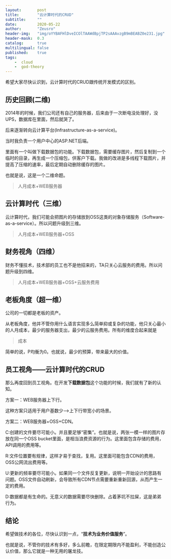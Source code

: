 ```yaml
---
layout:       post
title:        "云计算时代的CRUD"
subtitle:     ""
date:         2020-05-22
author:       "Zeusro"
header-img:   "img/oYYBAFHlDveICOlTAAWdBpjTP2sAAAvzgB9mBEABZ0e231.jpg" 
header-mask:  0.3
catalog:      true
multilingual: false
published:    true
tags:
    -  cloud
    -  god-theory
---  
```


希望大家尽快认识到，云计算时代的CRUD跟传统开发模式的区别。

## 历史回顾(二维)

2014年的时候，我们公司还有自己的服务器，后来由于一次断电没处理好，没UPS，数据库在里面，然后就哭了。

后来逐渐转向云计算平台(Infrastructure-as-a-service)。

当时我负责一个用户中心的ASP.NET后端。

里面有一个叫做下载数据包的功能。下载数据包，需要缓存图片，然后复制到一个临时的目录，再生成一个压缩包，供客户下载。我做的改进是多线程下载图片，并提高了压缩的速率，最后定期自动删除缓存的图片。

也就是说，这是一个二维命题。

> 人月成本+WEB服务器

## 云计算时代（三维）

云计算时代，我们可能会把图片的存储放到OSS这类的对象存储服务（Software-as-a-service）。所以问题升级到三维。

> 人月成本+WEB服务器+OSS

## 财务视角（四维）

财务不懂技术，技术部的员工也不是他招来的，TA只关心云服务的费用。所以问题升级到四维。

> 人月成本+WEB服务器+OSS+云服务费用

## 老板角度（超一维）

公司的一切都是老板的资产。

从老板角度，他并不管你用什么语言实现多么简单抑或复杂的功能，他只关心最小的人月成本，最少的服务器支出，最少的云服务费用。所有的维度合起来就是

> 成本

简单的说，P均衡为0。也就说，最少的预算，带来最大的价值。

## 员工视角——云计算时代的CRUD

那么再度回到员工视角。在开发**下载数据包**这个功能的时候，我们就有了新的认知。

方案一：WEB服务器上下行。

这种方案只适用于用户基数少-->上下行带宽小的场景。

方案二：WEB服务器+OSS+CDN。

C:创建的文件要尽可能小。并且要足够“密集”。也就是说，两张一模一样的图片存放在同一个OSS bucket里面，是相当浪费资源的行为。这里面包含存储的费用，API调用的费用等。

R:文件位置要有规律，这样才易于查找，复用。这里面可能包含CDN的费用，OSS公网流出费用等。

U:更新的频率要尽可能小。如果同一个文件反复更新，说明一开始设计的思路有问题。OSS文件自动刷新，会导致所有CDN节点需要重新重新回源，从而产生一定的费用。

D:数据都是有生命的。无意义的数据需要尽快删除。占着茅坑不拉屎，这是弟弟行为。

## 结论

希望做技术的各位，尽快认识到一点，“**技术为业务价值服务**”。

也就是说，不管你的技术有多好，多么前瞻，在限定期限内不能盈利，不能创造公认价值，那么它就是一种无用的屠龙技。